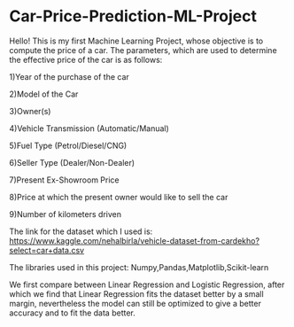 # Car-Price-Prediction-ML-Project
Hello! This is my first Machine Learning Project, whose objective is to compute the price of a car. The parameters, which are used to determine the effective price of the car is as follows:

1)Year of the purchase of the car

2)Model of the Car

3)Owner(s)

4)Vehicle Transmission (Automatic/Manual)

5)Fuel Type (Petrol/Diesel/CNG)

6)Seller Type (Dealer/Non-Dealer)

7)Present Ex-Showroom Price

8)Price at which the present owner would like to sell the car

9)Number of kilometers driven

The link for the dataset which I used is: https://www.kaggle.com/nehalbirla/vehicle-dataset-from-cardekho?select=car+data.csv

The libraries used in this project: Numpy,Pandas,Matplotlib,Scikit-learn

We first compare between Linear Regression and Logistic Regression, after which we find that Linear Regression fits the dataset better by a small margin, nevertheless the model can still be optimized to give a better accuracy and to fit the data better.
